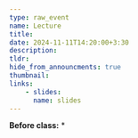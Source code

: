```yaml
---
type: raw_event
name: Lecture
title: 
date: 2024-11-11T14:20:00+3:30
description: 
tldr: 
hide_from_announcments: true
thumbnail:
links:
    - slides: 
      name: slides
---
```


**Before class:**
* 
